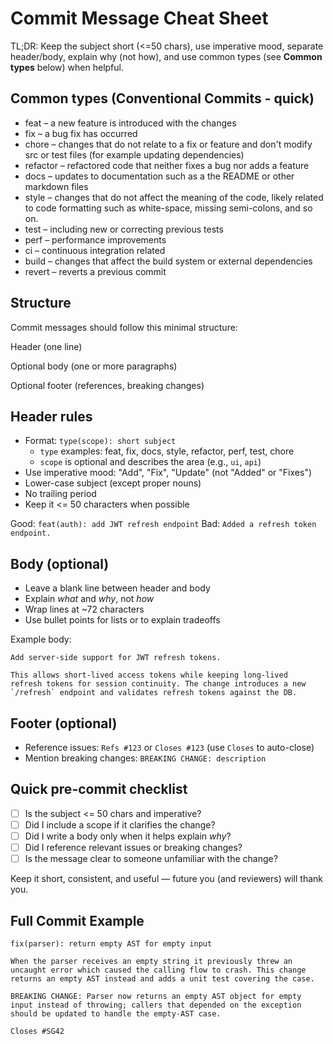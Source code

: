 # Commit Message Cheat Sheet

TL;DR: Keep the subject short (<=50 chars), use imperative mood, separate header/body, explain why (not how), and use common types (see **Common types** below) when helpful.

## Common types (Conventional Commits - quick)
- feat – a new feature is introduced with the changes
- fix – a bug fix has occurred
- chore – changes that do not relate to a fix or feature and don't modify src or test files (for example updating dependencies)
- refactor – refactored code that neither fixes a bug nor adds a feature
- docs – updates to documentation such as a the README or other markdown files
- style – changes that do not affect the meaning of the code, likely related to code formatting such as white-space, missing semi-colons, and so on.
- test – including new or correcting previous tests
- perf – performance improvements
- ci – continuous integration related
- build – changes that affect the build system or external dependencies
- revert – reverts a previous commit

## Structure

Commit messages should follow this minimal structure:

Header (one line)

Optional body (one or more paragraphs)

Optional footer (references, breaking changes)

## Header rules
- Format: `type(scope): short subject`
  - `type` examples: feat, fix, docs, style, refactor, perf, test, chore
  - `scope` is optional and describes the area (e.g., `ui`, `api`)
- Use imperative mood: "Add", "Fix", "Update" (not "Added" or "Fixes")
- Lower-case subject (except proper nouns)
- No trailing period
- Keep it <= 50 characters when possible

Good: `feat(auth): add JWT refresh endpoint`
Bad: `Added a refresh token endpoint.`

## Body (optional)
- Leave a blank line between header and body
- Explain *what* and *why*, not *how*
- Wrap lines at ~72 characters
- Use bullet points for lists or to explain tradeoffs

Example body:

```
Add server-side support for JWT refresh tokens.

This allows short-lived access tokens while keeping long-lived
refresh tokens for session continuity. The change introduces a new
`/refresh` endpoint and validates refresh tokens against the DB.
```

## Footer (optional)
- Reference issues: `Refs #123` or `Closes #123` (use `Closes` to auto-close)
- Mention breaking changes: `BREAKING CHANGE: description`

## Quick pre-commit checklist
- [ ] Is the subject <= 50 chars and imperative? 
- [ ] Did I include a scope if it clarifies the change?
- [ ] Did I write a body only when it helps explain _why_?
- [ ] Did I reference relevant issues or breaking changes?
- [ ] Is the message clear to someone unfamiliar with the change?

Keep it short, consistent, and useful — future you (and reviewers) will thank you.

## Full Commit Example

```
fix(parser): return empty AST for empty input

When the parser receives an empty string it previously threw an
uncaught error which caused the calling flow to crash. This change
returns an empty AST instead and adds a unit test covering the case.

BREAKING CHANGE: Parser now returns an empty AST object for empty
input instead of throwing; callers that depended on the exception
should be updated to handle the empty-AST case.

Closes #SG42
```